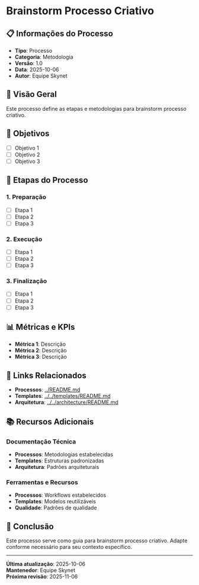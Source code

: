 # Brainstorm Processo Criativo

## 📋 **Informações do Processo**
- **Tipo**: Processo
- **Categoria**: Metodologia
- **Versão**: 1.0
- **Data**: 2025-10-06
- **Autor**: Equipe Skynet

## 🎯 **Visão Geral**

Este processo define as etapas e metodologias para brainstorm processo criativo.

## 📝 **Objetivos**

- [ ] Objetivo 1
- [ ] Objetivo 2
- [ ] Objetivo 3

## 🔄 **Etapas do Processo**

### **1. Preparação**
- [ ] Etapa 1
- [ ] Etapa 2
- [ ] Etapa 3

### **2. Execução**
- [ ] Etapa 1
- [ ] Etapa 2
- [ ] Etapa 3

### **3. Finalização**
- [ ] Etapa 1
- [ ] Etapa 2
- [ ] Etapa 3

## 📊 **Métricas e KPIs**

- **Métrica 1**: Descrição
- **Métrica 2**: Descrição
- **Métrica 3**: Descrição

## 🔗 **Links Relacionados**

- **Processos**: [../README.md](../README.md)
- **Templates**: [../../templates/README.md](../../templates/README.md)
- **Arquitetura**: [../../architecture/README.md](../../architecture/README.md)

## 📚 **Recursos Adicionais**

### **Documentação Técnica**
- **Processos**: Metodologias estabelecidas
- **Templates**: Estruturas padronizadas
- **Arquitetura**: Padrões arquiteturais

### **Ferramentas e Recursos**
- **Processos**: Workflows estabelecidos
- **Templates**: Modelos reutilizáveis
- **Qualidade**: Padrões de qualidade

## 🎯 **Conclusão**

Este processo serve como guia para brainstorm processo criativo. Adapte conforme necessário para seu contexto específico.

---

**Última atualização**: 2025-10-06  
**Mantenedor**: Equipe Skynet  
**Próxima revisão**: 2025-11-06
